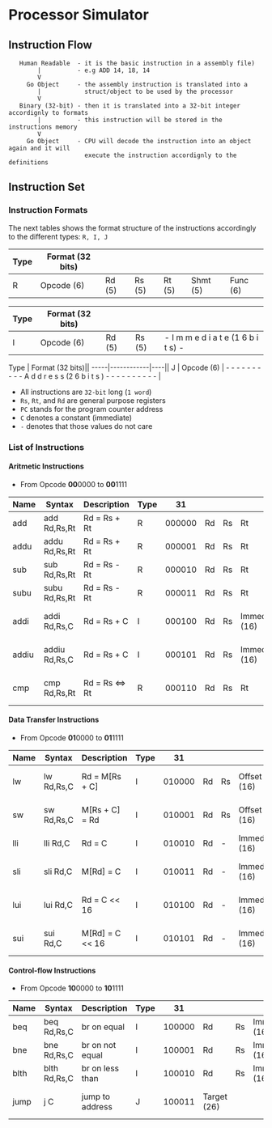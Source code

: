 
# Processor Simulator


## Instruction Flow

```
   Human Readable  - it is the basic instruction in a assembly file) 
        |          - e.g ADD 14, 18, 14
        V  
     Go Object     - the assembly instruction is translated into a
        |            struct/object to be used by the processor
        V 
   Binary (32-bit) - then it is translated into a 32-bit integer accordignly to formats
        |          - this instruction will be stored in the instructions memory
        V 
     Go Object     - CPU will decode the instruction into an object again and it will
                     execute the instruction accordignly to the definitions
```

## Instruction Set

### Instruction Formats

 The next tables shows the format structure of the instructions accordingly to the different types: `R, I, J`

 Type | Format (32 bits)||||||
------|------------|--------|--------|--------|----------|----------|
  R   | Opcode (6) | Rd (5) | Rs (5) | Rt (5) | Shmt (5) | Func (6) |
  
 Type | Format (32 bits)||||
 -----|------------|--------|--------|----------------------------------------------------|
  I   | Opcode (6) | Rd (5) | Rs (5) | - I m m e d i a t e (1 6 b i t s) - |
  
 Type | Format (32 bits)||
 -----|------------|----||
  J   | Opcode (6) | - - - - - - - - - - A d d r e s s (2 6 b i t s ) - - - - - - - - - - |

   - All instructions are `32-bit` long (`1 word`)
   - `Rs`, `Rt`, and `Rd` are general purpose registers
   - `PC` stands for the program counter address
   - `C` denotes a constant (immediate)
   - `-` denotes that those values do not care

### List of Instructions

#### Aritmetic Instructions
 - From Opcode **00**0000 to **00**1111
 
Name |     Syntax     |  Description   | Type | 31              |||||            0 |         Notes              |
-----|----------------|----------------|------|--------|----|----|-----|-----|-----|----------------------------|
add  | add   Rd,Rs,Rt | Rd = Rs + Rt   |  R   | 000000 | Rd | Rs | Rt  |  -  |  -  | with overflow              |
addu | addu  Rd,Rs,Rt | Rd = Rs + Rt   |  R   | 000001 | Rd | Rs | Rt  |  -  |  -  | without overflow           | OK
sub  | sub   Rd,Rs,Rt | Rd = Rs - Rt   |  R   | 000010 | Rd | Rs | Rt  |  -  |  -  | with overflow              |
subu | subu  Rd,Rs,Rt | Rd = Rs - Rt   |  R   | 000011 | Rd | Rs | Rt  |  -  |  -  | without overflow           | OK
addi | addi  Rd,Rs,C  | Rd = Rs + C    |  I   | 000100 | Rd | Rs | Immediate (16)||| immediate with overflow    |
addiu| addiu Rd,Rs,C  | Rd = Rs + C    |  I   | 000101 | Rd | Rs | Immediate (16)||| immediate without overflow | OK
cmp  | cmp   Rd,Rs,Rt | Rd = Rs <=> Rt |  R   | 000110 | Rd | Rs | Rt  |  -  |  -  | 1 (s<t), 2 (=), 4 (s>t)    | OK
 

#### Data Transfer Instructions
 - From Opcode **01**0000 to **01**1111

Name |     Syntax     |  Description   | Type | 31              |||||             0 |         Notes           |
-----|----------------|----------------|------|--------|----|----|------|-----|-----|-------------------------|
lw   | lw    Rd,Rs,C  | Rd = M[Rs + C] |  I   | 010000 | Rd | Rs | Offset (16)    ||| load M[Rs + C] into Rd  |
sw   | sw    Rd,Rs,C  | M[Rs + C] = Rd |  I   | 010001 | Rd | Rs | Offset (16)    ||| store Rd into M[Rs + C] |
lli  | lli   Rd,C     | Rd = C         |  I   | 010010 | Rd | -  | Immediate (16) ||| load lower immediate    | OK
sli  | sli   Rd,C     | M[Rd] = C      |  I   | 010011 | Rd | -  | Immediate (16) ||| store lower immediate   |
lui  | lui   Rd,C     | Rd = C << 16   |  I   | 010100 | Rd | -  | Immediate (16) ||| load upper immediate    | OK
sui  | sui   Rd,C     | M[Rd] = C << 16|  I   | 010101 | Rd | -  | Immediate (16) ||| store upper immediate   |

#### Control-flow Instructions 
 - From Opcode **10**0000 to **10**1111
 
Name |     Syntax     |   Description   | Type | 31              |||||             0 |          Notes       |
-----|----------------|-----------------|------|--------|----|----|------|-----|-----|----------------------|
beq  | beq  Rd,Rs,C   | br on equal     |  I   | 100000 | Rd | Rs | Immediate (16) ||| PC = PC + 4 + 4*C    |
bne  | bne  Rd,Rs,C   | br on not equal |  I   | 100001 | Rd | Rs | Immediate (16) ||| PC = PC + 4 + 4*C    |
blth | blth Rd,Rs,C   | br on less than |  I   | 100010 | Rd | Rs | Immediate (16) ||| PC = PC + 4 + 4*C    |
jump | j    C         | jump to address |  J   | 100011 |        Target (26)     ||||| load upper immediate |
